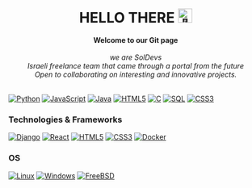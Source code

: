<h1 align="center">HELLO THERE <img src="https://github.com/wervlad/wervlad/assets/24524555/766d336d-b87d-44ba-807c-c51de2bc6b4d" width="28px" alt="👋"></h1>

<p align="center">
    <b>Welcome to our Git page</b><br><br>
    <i>
        we are SolDevs<br>
        Israeli freelance team that came through a portal from the future<br>
        Open to collaborating on interesting and innovative projects.<br>
    </i><br>


</p>

[![Python](https://img.shields.io/badge/python-black?style=for-the-badge&logo=python)](https://github.com/soldevweb)
[![JavaScript](https://img.shields.io/badge/javascript-black?style=for-the-badge&logo=javascript)](https://github.com/soldevweb)
[![Java](https://img.shields.io/badge/java-black?style=for-the-badge&logo=openjdk)](https://github.com/soldevweb)
[![HTML5](https://img.shields.io/badge/html5-black?style=for-the-badge&logo=html5)](https://github.com/soldevweb)
[![C](https://img.shields.io/badge/c-black?style=for-the-badge&logo=c)](https://github.com/soldevweb)
[![SQL](https://img.shields.io/badge/sql-black?style=for-the-badge&logo=mysql)](https://github.com/soldevweb)
[![CSS3](https://img.shields.io/badge/css3-black?style=for-the-badge&logo=css3)](https://github.com/soldevweb)


### Technologies & Frameworks
[![Django](https://img.shields.io/badge/django-black?style=for-the-badge&logo=django)](https://github.com/soldevweb)
[![React](https://img.shields.io/badge/react-black?style=for-the-badge&logo=react)](https://github.com/soldevweb)
[![HTML5](https://img.shields.io/badge/html5-black?style=for-the-badge&logo=html5)](https://github.com/soldevweb)
[![CSS3](https://img.shields.io/badge/css3-black?style=for-the-badge&logo=css3)](https://github.com/soldevweb)
[![Docker](https://img.shields.io/badge/docker-black?style=for-the-badge&logo=docker)](https://github.com/soldevweb)


### OS
[![Linux](https://img.shields.io/badge/linux-black?style=for-the-badge&logo=Linux)](https://github.com/soldevweb)
[![Windows](https://img.shields.io/badge/Windows-black?style=for-the-badge&logo=Windows)](https://github.com/soldevweb)
[![FreeBSD](https://img.shields.io/badge/FreeBSD-black?style=for-the-badge&logo=FreeBSD)](https://github.com/soldevweb)
